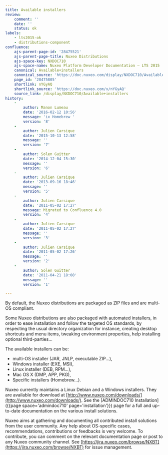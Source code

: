 ```yaml
---
title: Available installers
review:
    comment: ''
    date: ''
    status: ok
labels:
    - lts2015-ok
    - distributions-component
confluence:
    ajs-parent-page-id: '28475521'
    ajs-parent-page-title: Nuxeo Distributions
    ajs-space-key: NXDOC710
    ajs-space-name: Nuxeo Platform Developer Documentation — LTS 2015
    canonical: Available+installers
    canonical_source: 'https://doc.nuxeo.com/display/NXDOC710/Available+installers'
    page_id: '28475805'
    shortlink: nYGyAQ
    shortlink_source: 'https://doc.nuxeo.com/x/nYGyAQ'
    source_link: /display/NXDOC710/Available+installers
history:
    - 
        author: Manon Lumeau
        date: '2016-02-12 10:56'
        message: 'ix Homebrew '
        version: '8'
    - 
        author: Julien Carsique
        date: '2015-10-13 12:58'
        message: ''
        version: '7'
    - 
        author: Solen Guitter
        date: '2014-12-04 15:30'
        message: ''
        version: '6'
    - 
        author: Julien Carsique
        date: '2013-09-16 18:46'
        message: ''
        version: '5'
    - 
        author: Julien Carsique
        date: '2011-05-02 17:27'
        message: Migrated to Confluence 4.0
        version: '4'
    - 
        author: Julien Carsique
        date: '2011-05-02 17:27'
        message: ''
        version: '3'
    - 
        author: Julien Carsique
        date: '2011-05-02 17:26'
        message: ''
        version: '2'
    - 
        author: Solen Guitter
        date: '2011-04-21 18:08'
        message: ''
        version: '1'

---
```

By default, the Nuxeo distributions are packaged as ZIP files and are multi-OS compliant.

Some Nuxeo distributions are also packaged with automated installers, in order to ease installation and follow the targeted OS standards, by respecting the usual directory organization for instance, creating desktop shortcuts and menu items, tweaking environment properties, help installing optional third-parties...

The available installers can be:

*   multi-OS installer (JAR, JNLP, executable ZIP...),
*   Windows installer (EXE, MSI),
*   Linux installer (DEB, RPM...),
*   Mac OS X (DMP, APP, PKG),
*   Specific installers (Homebrew...).

Nuxeo currently maintains a Linux Debian and a Windows installers. They are available for download at [http://www.nuxeo.com/downloads/](http://www.nuxeo.com/downloads/).
See the [ADMINDOC710 Installation]({{page space='admindoc710' page='installation'}}) page for a full and up-to-date documentation on the various install solutions.

Nuxeo aims at gathering and documenting all contributed install solutions from the user community. Any help about OS-specific cases, recommendations, contributions or feedbacks is very welcome.
To contribute, you can comment on the relevant documentation page or post to any Nuxeo community channel. See [https://jira.nuxeo.com/browse/NXBT](https://jira.nuxeo.com/browse/NXBT) for issue management.